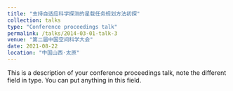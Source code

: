 ```yaml
---
title: "支持自适应科学探测的星载任务规划方法初探"
collection: talks
type: "Conference proceedings talk"
permalink: /talks/2014-03-01-talk-3
venue: "第二届中国空间科学大会"
date: 2021-08-22
location: "中国山西·太原"
---
```


This is a description of your conference proceedings talk, note the different field in type. You can put anything in this field.
